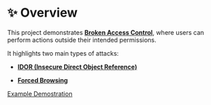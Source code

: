 # ✨ Overview

This project demonstrates [**Broken Access Control**](https://owasp.org/Top10/A01_2021-Broken_Access_Control/), where users can perform actions outside their intended permissions.

It highlights two main types of attacks:

- [**IDOR (Insecure Direct Object Reference)**](https://cheatsheetseries.owasp.org/cheatsheets/Insecure_Direct_Object_Reference_Prevention_Cheat_Sheet.html)

- [**Forced Browsing**](https://owasp.org/www-community/attacks/Forced_browsing)

[Example Demostration](A01.md)
